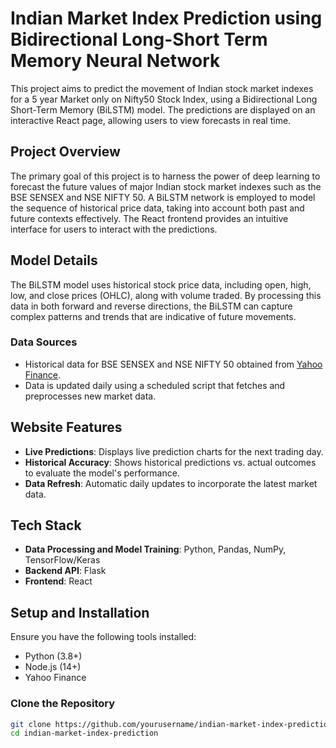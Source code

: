 # Indian Market Index Prediction using Bidirectional Long-Short Term Memory Neural Network

This project aims to predict the movement of Indian stock market indexes for a 5 year Market only on Nifty50 Stock Index, using a Bidirectional Long Short-Term Memory (BiLSTM) model. The predictions are displayed on an interactive React page, allowing users to view forecasts in real time.

## Project Overview

The primary goal of this project is to harness the power of deep learning to forecast the future values of major Indian stock market indexes such as the BSE SENSEX and NSE NIFTY 50. A BiLSTM network is employed to model the sequence of historical price data, taking into account both past and future contexts effectively. The React frontend provides an intuitive interface for users to interact with the predictions.

## Model Details

The BiLSTM model uses historical stock price data, including open, high, low, and close prices (OHLC), along with volume traded. By processing this data in both forward and reverse directions, the BiLSTM can capture complex patterns and trends that are indicative of future movements.

### Data Sources

- Historical data for BSE SENSEX and NSE NIFTY 50 obtained from [Yahoo Finance](https://finance.yahoo.com).
- Data is updated daily using a scheduled script that fetches and preprocesses new market data.

## Website Features

- **Live Predictions**: Displays live prediction charts for the next trading day.
- **Historical Accuracy**: Shows historical predictions vs. actual outcomes to evaluate the model's performance.
- **Data Refresh**: Automatic daily updates to incorporate the latest market data.

## Tech Stack

- **Data Processing and Model Training**: Python, Pandas, NumPy, TensorFlow/Keras
- **Backend API**: Flask
- **Frontend**: React


## Setup and Installation

Ensure you have the following tools installed:
- Python (3.8+)
- Node.js (14+)
- Yahoo Finance

### Clone the Repository

```bash
git clone https://github.com/yourusername/indian-market-index-prediction.git
cd indian-market-index-prediction
